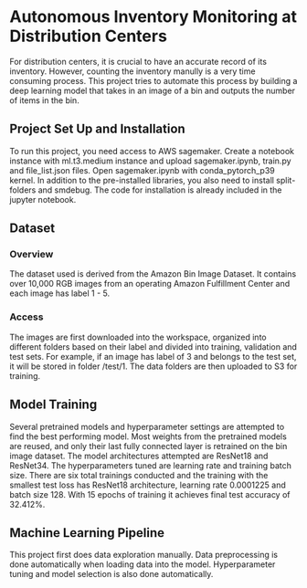 # Autonomous Inventory Monitoring at Distribution Centers

For distribution centers, it is crucial to have an accurate record of its inventory. However, counting the inventory manully is a very time consuming process. This project tries to automate this process by building a deep learning model that takes in an image of a bin and outputs the number of items in the bin.

## Project Set Up and Installation

To run this project, you need access to AWS sagemaker. Create a notebook instance with ml.t3.medium instance and upload sagemaker.ipynb, train.py and file_list.json files. Open sagemaker.ipynb with conda_pytorch_p39 kernel. In addition to the pre-installed libraries, you also need to install split-folders and smdebug. The code for installation is already included in the jupyter notebook.

## Dataset

### Overview

The dataset used is derived from the Amazon Bin Image Dataset. It contains over 10,000 RGB images from an operating Amazon Fulfillment Center and each image has label 1 - 5. 

### Access

The images are first downloaded into the workspace, organized into different folders based on their label and divided into training, validation and test sets. For example, if an image has label of 3 and belongs to the test set, it will be stored in folder /test/1. The data folders are then uploaded to S3 for training.

## Model Training

Several pretrained models and hyperparameter settings are attempted to find the best performing model. Most weights from the pretrained models are reused, and only their last fully connected layer is retrained on the bin image dataset. The model architectures attempted are ResNet18 and ResNet34. The hyperparameters tuned are learning rate and training batch size. There are six total trainings conducted and the training with the smallest test loss has ResNet18 architecture, learning rate 0.0001225 and batch size 128. With 15 epochs of training it achieves final test accuracy of 32.412%.


## Machine Learning Pipeline

This project first does data exploration manually. Data preprocessing is done automatically when loading data into the model. Hyperparameter tuning and model selection is also done automatically.